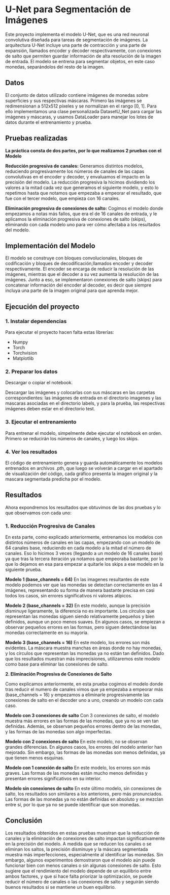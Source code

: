 # **U-Net para Segmentación de Imágenes**

Este proyecto implementa el modelo U-Net, que es una red neuronal convolutiva diseñada para tareas de segmentación de imágenes. La arquitectura U-Net incluye una parte de contracción y una parte de expansión, llamados encoder y decoder respectivamente, con conexiones de salto que permiten guardar información de alta resolución de la imagen de entrada. El modelo se entrena para segmentar objetos, en este caso monedas, separándolos del resto de la imagen.

## **Datos**

El conjunto de datos utilizado contiene imágenes de monedas sobre superficies y sus respectivas máscaras. Primero las imágenes se redimensionan a 512x512 píxeles y se normalizan en el rango [0, 1]. Para ello implementamos una clase personalizada DatasetU_Net para cargar las imágenes y máscaras, y usamos DataLoader para manejar los lotes de datos durante el entrenamiento y prueba.

## **Pruebas realizadas**

**La práctica consta de dos partes, por lo que realizamos 2 pruebas con el Modelo**

**Reducción progresiva de canales:** Generamos distintos modelos, reduciendo progresivamente los números de canales de las capas convolutivas en el encoder y decoder, y envaluamos el impacto en la precisión del modelo. La reducción progresiva la hicimos dividiendo los valores a la mitad cada vez que generamos el siguiente modelo, y esto lo repetimos hasta que notamos que empezaba a empeorar el resultado, que fue con el tercer modelo, que empieza con 16 canales.

**Eliminación progresiva de conexiones de salto:** Cogimos el modelo donde empezamos a notas más fallos, que era el de 16 canales de entrada, y le aplicamos la eliminación progresiva de conexiones de salto (skips), eliminando con cada modelo uno para ver cómo afectaba a los resultados del modelo.

## **Implementación del Modelo**

El modelo se construye con bloques convolucionales, bloques de codificación y bloques de decodificación,llamados encoder y decoder respectivamente. El encoder se encarga de reducir la resolución de las imágenes, mientras que el decoder a su vez aumenta la resolución de las imágenes. Junto a eso, se implementaron conexiones de salto (skips) para concatenar información del encoder al decoder, es decir que siempre incluya una parte de la imagen original para que aprenda mejor.

## **Ejecución del proyecto**

### **1. Instalar dependencias**

Para ejecutar el proyecto hacen falta estas librerías: 

- Numpy
- Torch
- Torchvision
- Matplotlib

### **2. Preparar los datos**

Descargar o copiar el notebook.

Descargar las imágenes y colocarlas con sus máscaras en las carpetas correspondientes: las imágenes de entrada en el directorio imagenes y las mascaras asociadas en el directorio labels, y para la prueba, las respectivas imágenes deben estar en el directorio test. 


### **3. Ejecutar el entrenamiento**

Para entrenar el modelo, simpelmente debe ejecutar el notebook en orden. Primero se reducirán los números de canales, y luego los skips.

### **4. Ver los resultados**

El código de entrenamiento genera y guarda automáticamente los modelos entrenados en archivos .pth, que luego se volverán a cargar en el apartado de visualización del código, cada gráfico presenta la imagen original y la mascara segmentada predicha por el modelo.

## **Resultados**

Ahora expondremos los resultados que obtuvimos de las dos pruebas y lo que observamos con cada uno:

### **1. Reducción Progresiva de Canales**
En esta parte, como explicado anteriormente, entrenamos los modelos con distintos números de canales en las capas, empezando con un modelo de 64 canales base, reduciendo en cada modelo a la mitad el número de canales. Eso lo hicimos 3 veces (llegando a un modelo de 16 canales base) ya que tras la tercera iteración ya notamos que empeoraba bastante, por lo que lo dejamos en esa para empezar a quitarle los skips a ese modelo en la siguiente prueba.

**Modelo 1 (base_channels = 64)**
En las imagenes resultantes de este modelo podemos ver que las monedas se detectan correctamente en las 4 imágenes, representando su forma de manera bastante precisa en casi todos los casos, sin errores significativos ni valores atípicos.

**Modelo 2 (base_channels = 32)**
En este modelo, aunque la precisión disminuye ligeramente, la diferencia no es importante. Los círculos que representan las monedas siguen siendo relativamente pequeños y bien definidos, aunque un poco menos suaves. En algunos casos, se empiezan a observar pequeños errores en las formas, pero siguen detectándose las monedas correctamente en su mayoría.

**Modelo 3 (base_channels = 16)**
En este modelo, los errores son más evidentes. La máscara muestra manchas en áreas donde no hay monedas, y los círculos que representan las monedas ya no están tan definidos. Dado que los resultados muestran más imprecisiones, utilizaremos este modelo como base para eliminar las conexiones de salto.


**2. Eliminación Progresiva de Conexiones de Salto**

Como explicamos anteriormente, en esta prueba cogimos el modelo donde tras reducir el numero de canales vimos que ya empezaba a empeorar más (base_channels = 16) y empezamos a eliminarle progresivamente las conexiones de salto en el decoder uno a uno, creando un modelo con cada caso.

**Modelo con 3 conexiones de salto**
Con 3 conexiones de salto, el modelo muestra más errores en las formas de las monedas, que ya no se ven tan definidas. Además, se observan pequeños errores dentro de las monedas, y las formas de las monedas son algo imperfectas.

**Modelo con 2 conexiones de salto**
En este modelo, no se observan grandes diferencias. En algunos casos, los errores del modelo anterior han mejorado. Sin embargo, las formas de las monedas son menos definidas, ya que tienen menos esquinas.

**Modelo con 1 conexión de salto**
En este modelo, los errores son más graves. Las formas de las monedas están mucho menos definidas y presentan errores significativos en su interior.

**Modelo sin conexiones de salto**
En este último modelo, sin conexiones de salto, los resultados son similares a los anteriores, pero más pronunciados. Las formas de las monedas ya no están definidas en absoluto y se mezclan entre sí, por lo que ya no se puede identificar que son monedas.

## **Conclusión**

Los resultados obtenidos en estas pruebas muestran que la reducción de canales y la eliminación de conexiones de salto impactan significativamente en la precisión del modelo. A medida que se reducen los canales o se eliminan los saltos, la precisión disminuye y la máscara segmentada muestra más imperfecciones, especialmente al identificar las monedas. Sin embargo, algunos experimentos demostraron que el modelo aún puede funcionar bien con menos canales o sin algunas conexiones de salto. Esto sugiere que el rendimiento del modelo depende de un equilibrio entre ambos factores, y que si hace falta priorizar la optimización, se puede reducir el número de canales o las conexiones de salto y seguirán siendo buenos resultados si se mantiene un buen equilibrio. 